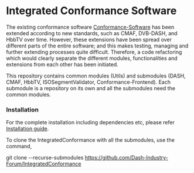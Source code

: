 # Integrated Conformance Software

The existing conformance software [Conformance-Software](https://github.com/Dash-Industry-Forum/Conformance-Software) has been extended according to new standards, such as CMAF, DVB-DASH, and HbbTV over time. However, these extensions have been spread over different parts of the entire software; and this makes testing, managing and further extending processes quite difficult. Therefore, a code refactoring which would clearly separate the different modules, functionalities and extensions from each other has been initiated.

This repository contains common modules (Utils) and submodules (DASH, CMAF, HbbTV, ISOSegmentValidator, Conformance-Frontend). Each submodule is a repository on its own and all the submodules need the common modules.

### Installation

For the complete installation including dependencies etc, please refer [Installation guide]( https://github.com/Dash-Industry-Forum/Conformance-Software/blob/master/Documentation/HbbTV_DVB/Installation_Guide.pdf).

To clone the IntegratedConformance with all the submodules, use the command, 

git clone --recurse-submodules https://github.com/Dash-Industry-Forum/IntegratedConformance


